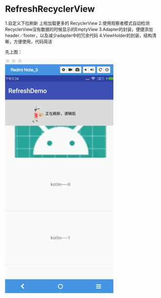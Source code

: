 # RefreshRecyclerView
1.自定义下拉刷新 上啦加载更多的 RecyclerView
2.使用观察者模式自动检测RecyclerView没有数据的时候显示的EmptyView
3.Adapter的封装，便捷添加header／footer，以及减少adapter中的冗余代码
4.ViewHolder的封装，结构清晰，方便使用，代码简洁

先上图：

![icon](refresh.gif)



